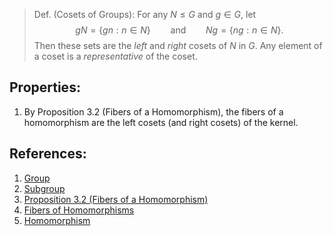 > Def. (Cosets of Groups): For any $N \leq G$ and $g \in G$, let $$gN = \{gn: n \in N\} \qquad \text{and} \qquad Ng = \{ng: n \in N\}.$$ Then these sets are the *left* and *right* cosets of $N$ in $G$. Any element of a coset is a *representative* of the coset. 

## Properties:
1. By Proposition 3.2 (Fibers of a Homomorphism), the fibers of a homomorphism are the left cosets (and right cosets) of the kernel. 

## References:
1. [Group](../Introduction%20to%20Groups/Group.md)
2. [Subgroup](../Subgroups/Subgroup.md)
3. [Proposition 3.2 (Fibers of a Homomorphism)](Proposition%203.2%20(Fibers%20of%20a%20Homomorphism).md)
4. [Fibers of Homomorphisms](Fibers%20of%20Homomorphisms.md)
5. [Homomorphism](../Introduction%20to%20Groups/Homomorphism.md)

